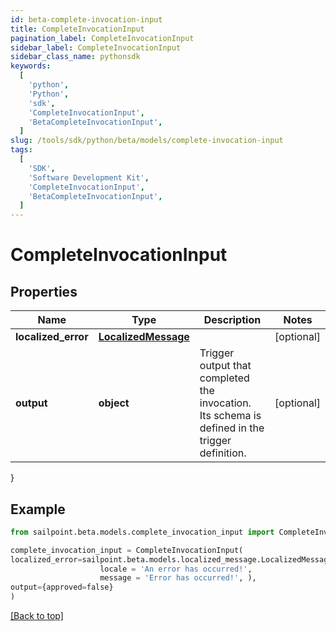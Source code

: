 ```yaml
---
id: beta-complete-invocation-input
title: CompleteInvocationInput
pagination_label: CompleteInvocationInput
sidebar_label: CompleteInvocationInput
sidebar_class_name: pythonsdk
keywords:
  [
    'python',
    'Python',
    'sdk',
    'CompleteInvocationInput',
    'BetaCompleteInvocationInput',
  ]
slug: /tools/sdk/python/beta/models/complete-invocation-input
tags:
  [
    'SDK',
    'Software Development Kit',
    'CompleteInvocationInput',
    'BetaCompleteInvocationInput',
  ]
---
```


# CompleteInvocationInput

## Properties

| Name | Type | Description | Notes |
| --- | --- | --- | --- |
| **localized_error** | [**LocalizedMessage**](localized-message) |  | [optional] |
| **output** | **object** | Trigger output that completed the invocation. Its schema is defined in the trigger definition. | [optional] |

}

## Example

```python
from sailpoint.beta.models.complete_invocation_input import CompleteInvocationInput

complete_invocation_input = CompleteInvocationInput(
localized_error=sailpoint.beta.models.localized_message.LocalizedMessage(
                    locale = 'An error has occurred!',
                    message = 'Error has occurred!', ),
output={approved=false}
)

```

[[Back to top]](#)
